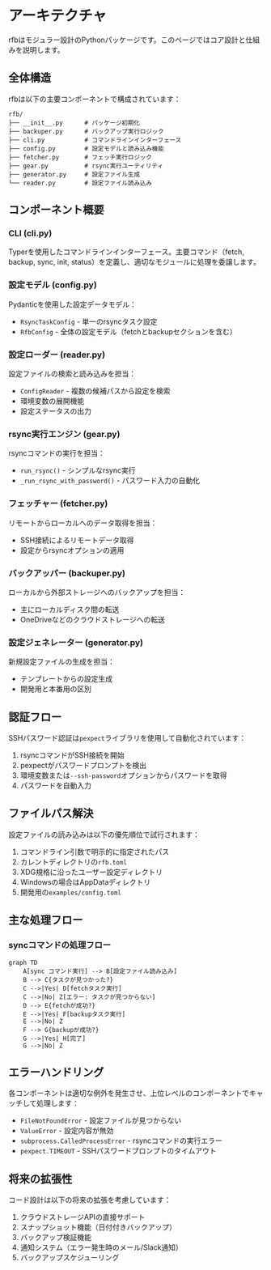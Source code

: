 # アーキテクチャ

rfbはモジュラー設計のPythonパッケージです。このページではコア設計と仕組みを説明します。

## 全体構造

rfbは以下の主要コンポーネントで構成されています：

```
rfb/
├── __init__.py      # パッケージ初期化
├── backuper.py      # バックアップ実行ロジック
├── cli.py           # コマンドラインインターフェース
├── config.py        # 設定モデルと読み込み機能
├── fetcher.py       # フェッチ実行ロジック
├── gear.py          # rsync実行ユーティリティ
├── generator.py     # 設定ファイル生成
└── reader.py        # 設定ファイル読み込み
```

## コンポーネント概要

### CLI (cli.py)

Typerを使用したコマンドラインインターフェース。主要コマンド（fetch, backup, sync, init, status）を定義し、適切なモジュールに処理を委譲します。

### 設定モデル (config.py)

Pydanticを使用した設定データモデル：

- `RsyncTaskConfig` - 単一のrsyncタスク設定
- `RfbConfig` - 全体の設定モデル（fetchとbackupセクションを含む）

### 設定ローダー (reader.py)

設定ファイルの検索と読み込みを担当：

- `ConfigReader` - 複数の候補パスから設定を検索
- 環境変数の展開機能
- 設定ステータスの出力

### rsync実行エンジン (gear.py)

rsyncコマンドの実行を担当：

- `run_rsync()` - シンプルなrsync実行
- `_run_rsync_with_password()` - パスワード入力の自動化

### フェッチャー (fetcher.py)

リモートからローカルへのデータ取得を担当：

- SSH接続によるリモートデータ取得
- 設定からrsyncオプションの適用

### バックアッパー (backuper.py)

ローカルから外部ストレージへのバックアップを担当：

- 主にローカルディスク間の転送
- OneDriveなどのクラウドストレージへの転送

### 設定ジェネレーター (generator.py)

新規設定ファイルの生成を担当：

- テンプレートからの設定生成
- 開発用と本番用の区別

## 認証フロー

SSHパスワード認証は`pexpect`ライブラリを使用して自動化されています：

1. rsyncコマンドがSSH接続を開始
2. pexpectがパスワードプロンプトを検出
3. 環境変数または`--ssh-password`オプションからパスワードを取得
4. パスワードを自動入力

## ファイルパス解決

設定ファイルの読み込みは以下の優先順位で試行されます：

1. コマンドライン引数で明示的に指定されたパス
2. カレントディレクトリの`rfb.toml`
3. XDG規格に沿ったユーザー設定ディレクトリ
4. Windowsの場合はAppDataディレクトリ
5. 開発用の`examples/config.toml`

## 主な処理フロー

### syncコマンドの処理フロー

```mermaid
graph TD
    A[sync コマンド実行] --> B[設定ファイル読み込み]
    B --> C{タスクが見つかった?}
    C -->|Yes| D[fetchタスク実行]
    C -->|No| Z[エラー: タスクが見つからない]
    D --> E{fetchが成功?}
    E -->|Yes| F[backupタスク実行]
    E -->|No| Z
    F --> G{backupが成功?}
    G -->|Yes| H[完了]
    G -->|No| Z
```

## エラーハンドリング

各コンポーネントは適切な例外を発生させ、上位レベルのコンポーネントでキャッチして処理します：

- `FileNotFoundError` - 設定ファイルが見つからない
- `ValueError` - 設定内容が無効
- `subprocess.CalledProcessError` - rsyncコマンドの実行エラー
- `pexpect.TIMEOUT` - SSHパスワードプロンプトのタイムアウト

## 将来の拡張性

コード設計は以下の将来の拡張を考慮しています：

1. クラウドストレージAPIの直接サポート
2. スナップショット機能（日付付きバックアップ）
3. バックアップ検証機能
4. 通知システム（エラー発生時のメール/Slack通知）
5. バックアップスケジューリング
